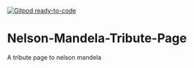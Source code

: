 [![Gitpod ready-to-code](https://img.shields.io/badge/Gitpod-ready--to--code-blue?logo=gitpod)](https://gitpod.io/#https://github.com/coderXcoded/Nelson-Mandela-Tribute-Page)

# Nelson-Mandela-Tribute-Page
A tribute page to nelson mandela
